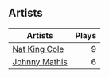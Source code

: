 ## Artists
Artists | Plays 
----- | -----: 
[Nat King Cole](/artists/nat-king-cole-3428) | 9
[Johnny Mathis](/artists/johnny-mathis-14581) | 6


